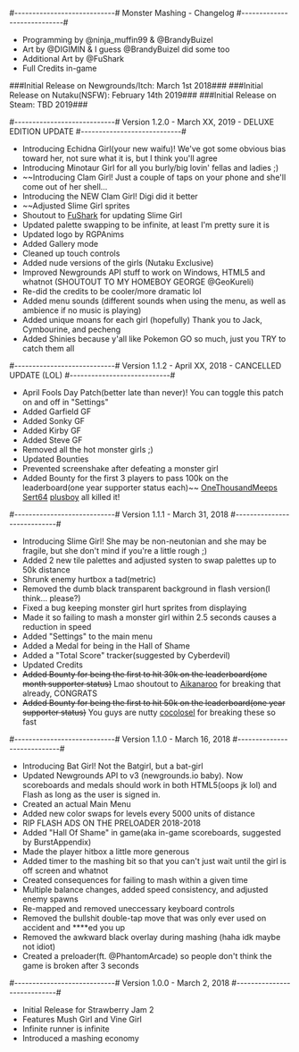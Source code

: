 
#----------------------------#
Monster Mashing - Changelog
#----------------------------#
- Programming by @ninja_muffin99 & @BrandyBuizel
- Art by @DIGIMIN & I guess @BrandyBuizel did some too
- Additional Art by @FuShark
- Full Credits in-game

###Initial Release on Newgrounds/Itch: March 1st 2018###
###Initial Release on Nutaku(NSFW): February 14th 2019###
###Initial Release on Steam: TBD 2019###

#----------------------------#
Version 1.2.0 - March XX, 2019 - DELUXE EDITION UPDATE
#----------------------------#
- Introducing Echidna Girl(your new waifu)! We've got some obvious bias toward her, not sure what it is, but I think you'll agree
- Introducing Minotaur Girl for all you burly/big lovin' fellas and ladies ;)
- ~~Introducing Clam Girl! Just a couple of taps on your phone and she'll come out of her shell...
- Introducing the NEW Clam Girl! Digi did it better
- ~~Adjusted Slime Girl sprites
- Shoutout to [FuShark](https://fushark.newgrounds.com) for updating Slime Girl
- Updated palette swapping to be infinite, at least I'm pretty sure it is
- Updated logo by RGPAnims
- Added Gallery mode
- Cleaned up touch controls
- Added nude versions of the girls (Nutaku Exclusive)
- Improved Newgrounds API stuff to work on Windows, HTML5 and whatnot (SHOUTOUT TO MY HOMEBOY GEORGE @GeoKureli)
- Re-did the credits to be cooler/more dramatic lol
- Added menu sounds (different sounds when using the menu, as well as ambience if no music is playing)
- Added unique moans for each girl (hopefully) Thank you to Jack, Cymbourine, and pecheng
- Added Shinies because y'all like Pokemon GO so much, just you TRY to catch them all


#----------------------------#
Version 1.1.2 - April XX, 2018 - CANCELLED UPDATE (LOL)
#----------------------------#
- April Fools Day Patch(better late than never)! You can toggle this patch on and off in "Settings"
- Added Garfield GF
- Added Sonky GF
- Added Kirby GF
- Added Steve GF
- Removed all the hot monster girls ;)
- Updated Bounties
- Prevented screenshake after defeating a monster girl
- Added Bounty for the first 3 players to pass 100k on the leaderboard(one year supporter status each)~~ [OneThousandMeeps](https://onethousandmeeps.newgrounds.com) [Sert64](https://sert64.newgrounds.com) [plusboy](https://plusboy.newgrounds.com) all killed it!


#----------------------------#
Version 1.1.1 - March 31, 2018
#----------------------------#
- Introducing Slime Girl! She may be non-neutonian and she may be fragile, but she don't mind if you're a little rough ;)
- Added 2 new tile palettes and adjusted systen to swap palettes up to 50k distance
- Shrunk enemy hurtbox a tad(metric)
- Removed the dumb black transparent background in flash version(I think... please?)
- Fixed a bug keeping monster girl hurt sprites from displaying
- Made it so failing to mash a monster girl within 2.5 seconds causes a reduction in speed
- Added "Settings" to the main menu
- Added a Medal for being in the Hall of Shame
- Added a "Total Score" tracker(suggested by Cyberdevil)
- Updated Credits
- ~~Added Bounty for being the first to hit 30k on the leaderboard(one month supporter status)~~ Lmao shoutout to [Aikanaroo](https://aikanaroo.newgrounds.com/) for breaking that already, CONGRATS
- ~~Added Bounty for being the first to hit 50k on the leaderboard(one year supporter status)~~ You guys are nutty [cocolosel](https://cocolosel.newgrounds.com) for breaking these so fast


#----------------------------#
Version 1.1.0 - March 16, 2018
#----------------------------#
- Introducing Bat Girl! Not the Batgirl, but a bat-girl
- Updated Newgrounds API to v3 (newgrounds.io baby). Now scoreboards and medals should work in both HTML5(oops jk lol) and Flash as long as the user is signed in.
- Created an actual Main Menu
- Added new color swaps for levels every 5000 units of distance
- RIP FLASH ADS ON THE PRELOADER 2018-2018
- Added "Hall Of Shame" in game(aka in-game scoreboards, suggested by BurstAppendix)
- Made the player hitbox a little more generous
- Added timer to the mashing bit so that you can't just wait until the girl is off screen and whatnot
- Created consequences for failing to mash within a given time
- Multiple balance changes, added speed consistency, and adjusted enemy spawns
- Re-mapped and removed uneccessary keyboard controls
- Removed the bullshit double-tap move that was only ever used on accident and ****ed you up
- Removed the awkward black overlay during mashing (haha idk maybe not idiot)
- Created a preloader(ft. @PhantomArcade) so people don't think the game is broken after 3 seconds


#----------------------------#
Version 1.0.0 - March 2, 2018
#----------------------------#
- Initial Release for Strawberry Jam 2
- Features Mush Girl and Vine Girl
- Infinite runner is infinite
- Introduced a mashing economy
